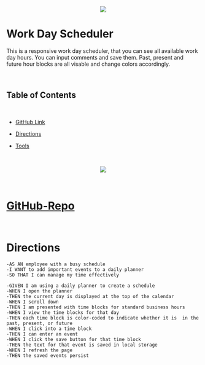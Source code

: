 <p align="center">
<img src="https://user-images.githubusercontent.com/107449948/180916536-e8f2f22f-ac5f-404c-9880-8200e701af70.png" />
</p>

# Work Day Scheduler

This is a responsive work day scheduler, that you can see all available work day hours. You can input comments and save them. Past, present and future hour blocks are all visable and change colors accordingly.

<p>&nbsp;</p>

## Table of Contents

<p>&nbsp;</p>

- [GitHub Link](#github-repo)

* [Directions](#Directions)

* [Tools](#Tools)

<p>&nbsp;</p>

<p align="center">
<img src="https://user-images.githubusercontent.com/107449948/180923136-1788fd10-f8c9-4cab-8c92-1a255c1a4985.png" />
</p>

<p>&nbsp;</p>

# [GitHub-Repo](https://github.com/SammyDP/WDscheduler-W5)

<p>&nbsp;</p>

# Directions

    -AS AN employee with a busy schedule
    -I WANT to add important events to a daily planner
    -SO THAT I can manage my time effectively

    -GIVEN I am using a daily planner to create a schedule
    -WHEN I open the planner
    -THEN the current day is displayed at the top of the calendar
    -WHEN I scroll down
    -THEN I am presented with time blocks for standard business hours
    -WHEN I view the time blocks for that day
    -THEN each time block is color-coded to indicate whether it is  in the past, present, or future
    -WHEN I click into a time block
    -THEN I can enter an event
    -WHEN I click the save button for that time block
    -THEN the text for that event is saved in local storage
    -WHEN I refresh the page
    -THEN the saved events persist

